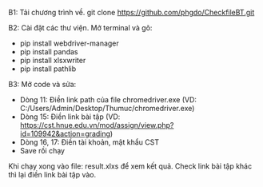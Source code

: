 B1: Tải chương trình về.
git clone https://github.com/phgdo/CheckfileBT.git

B2: Cài đặt các thư viện. Mở terminal và gõ:
- pip install webdriver-manager
- pip install pandas
- pip install xlsxwriter
- pip install pathlib

B3: Mở code và sửa: 
- Dòng 11: Điền link path của file chromedriver.exe (VD: C:/Users/Admin/Desktop/Thumuc/chromedriver.exe)
- Dòng 15: Điền link bài tập (VD: https://cst.hnue.edu.vn/mod/assign/view.php?id=109942&action=grading)
- Dòng 16, 17: Điền tài khoản, mật khẩu CST
- Save rồi chạy

Khi chạy xong vào file: result.xlxs để xem kết quả.
Check link bài tập khác thì lại điền link bài tập vào.
